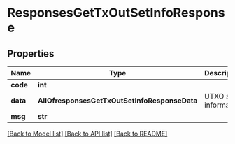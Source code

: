# ResponsesGetTxOutSetInfoResponse

## Properties
Name | Type | Description | Notes
------------ | ------------- | ------------- | -------------
**code** | **int** |  | [optional] 
**data** | **AllOfresponsesGetTxOutSetInfoResponseData** | UTXO set information | [optional] 
**msg** | **str** |  | [optional] 

[[Back to Model list]](../README.md#documentation-for-models) [[Back to API list]](../README.md#documentation-for-api-endpoints) [[Back to README]](../README.md)

